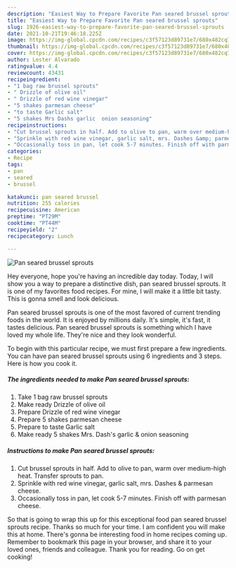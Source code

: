 ```yaml
---
description: "Easiest Way to Prepare Favorite Pan seared brussel sprouts"
title: "Easiest Way to Prepare Favorite Pan seared brussel sprouts"
slug: 1926-easiest-way-to-prepare-favorite-pan-seared-brussel-sprouts
date: 2021-10-21T19:46:18.225Z
image: https://img-global.cpcdn.com/recipes/c3f57123d89731e7/680x482cq70/pan-seared-brussel-sprouts-recipe-main-photo.jpg
thumbnail: https://img-global.cpcdn.com/recipes/c3f57123d89731e7/680x482cq70/pan-seared-brussel-sprouts-recipe-main-photo.jpg
cover: https://img-global.cpcdn.com/recipes/c3f57123d89731e7/680x482cq70/pan-seared-brussel-sprouts-recipe-main-photo.jpg
author: Lester Alvarado
ratingvalue: 4.4
reviewcount: 43431
recipeingredient:
- "1 bag raw brussel sprouts"
- " Drizzle of olive oil"
- " Drizzle of red wine vinegar"
- "5 shakes parmesan cheese"
- "to taste Garlic salt"
- "5 shakes Mrs Dashs garlic  onion seasoning"
recipeinstructions:
- "Cut brussel sprouts in half. Add to olive to pan, warm over medium-high heat. Transfer sprouts to pan."
- "Sprinkle with red wine vinegar, garlic salt, mrs. Dashes &amp; parmesan cheese."
- "Occasionally toss in pan, let cook 5-7 minutes. Finish off with parmesan cheese."
categories:
- Recipe
tags:
- pan
- seared
- brussel

katakunci: pan seared brussel 
nutrition: 255 calories
recipecuisine: American
preptime: "PT29M"
cooktime: "PT44M"
recipeyield: "2"
recipecategory: Lunch

---
```



![Pan seared brussel sprouts](https://img-global.cpcdn.com/recipes/c3f57123d89731e7/680x482cq70/pan-seared-brussel-sprouts-recipe-main-photo.jpg)

Hey everyone, hope you're having an incredible day today. Today, I will show you a way to prepare a distinctive dish, pan seared brussel sprouts. It is one of my favorites food recipes. For mine, I will make it a little bit tasty. This is gonna smell and look delicious.



Pan seared brussel sprouts is one of the most favored of current trending foods in the world. It is enjoyed by millions daily. It's simple, it's fast, it tastes delicious. Pan seared brussel sprouts is something which I have loved my whole life. They're nice and they look wonderful.


To begin with this particular recipe, we must first prepare a few ingredients. You can have pan seared brussel sprouts using 6 ingredients and 3 steps. Here is how you cook it.

<!--inarticleads1-->

##### The ingredients needed to make Pan seared brussel sprouts:

1. Take 1 bag raw brussel sprouts
1. Make ready  Drizzle of olive oil
1. Prepare  Drizzle of red wine vinegar
1. Prepare 5 shakes parmesan cheese
1. Prepare to taste Garlic salt
1. Make ready 5 shakes Mrs. Dash&#39;s garlic &amp; onion seasoning




<!--inarticleads2-->

##### Instructions to make Pan seared brussel sprouts:

1. Cut brussel sprouts in half. Add to olive to pan, warm over medium-high heat. Transfer sprouts to pan.
1. Sprinkle with red wine vinegar, garlic salt, mrs. Dashes &amp; parmesan cheese.
1. Occasionally toss in pan, let cook 5-7 minutes. Finish off with parmesan cheese.




So that is going to wrap this up for this exceptional food pan seared brussel sprouts recipe. Thanks so much for your time. I am confident you will make this at home. There's gonna be interesting food in home recipes coming up. Remember to bookmark this page in your browser, and share it to your loved ones, friends and colleague. Thank you for reading. Go on get cooking!
